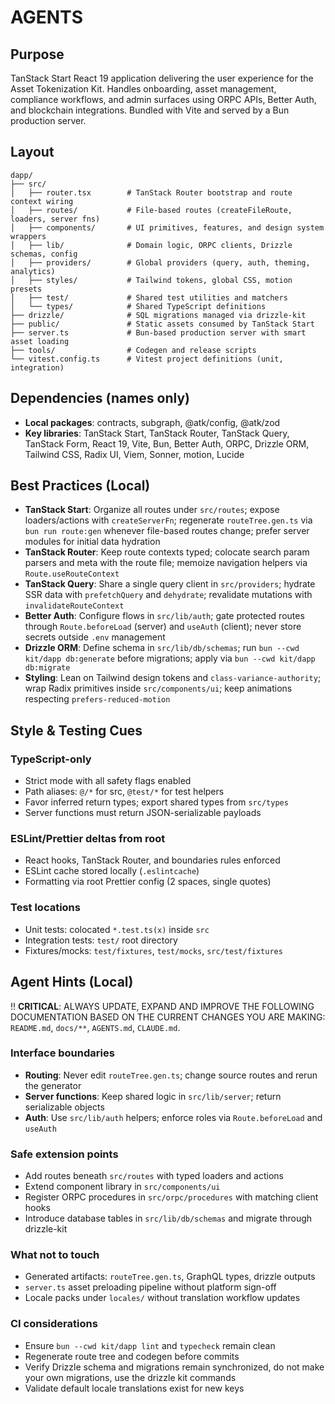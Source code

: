 # AGENTS

## Purpose

TanStack Start React 19 application delivering the user experience for the Asset
Tokenization Kit. Handles onboarding, asset management, compliance workflows,
and admin surfaces using ORPC APIs, Better Auth, and blockchain integrations.
Bundled with Vite and served by a Bun production server.

## Layout

```
dapp/
├── src/
│   ├── router.tsx        # TanStack Router bootstrap and route context wiring
│   ├── routes/           # File-based routes (createFileRoute, loaders, server fns)
│   ├── components/       # UI primitives, features, and design system wrappers
│   ├── lib/              # Domain logic, ORPC clients, Drizzle schemas, config
│   ├── providers/        # Global providers (query, auth, theming, analytics)
│   ├── styles/           # Tailwind tokens, global CSS, motion presets
│   ├── test/             # Shared test utilities and matchers
│   └── types/            # Shared TypeScript definitions
├── drizzle/              # SQL migrations managed via drizzle-kit
├── public/               # Static assets consumed by TanStack Start
├── server.ts             # Bun-based production server with smart asset loading
├── tools/                # Codegen and release scripts
└── vitest.config.ts      # Vitest project definitions (unit, integration)
```

## Dependencies (names only)

- **Local packages**: contracts, subgraph, @atk/config, @atk/zod
- **Key libraries**: TanStack Start, TanStack Router, TanStack Query, TanStack
  Form, React 19, Vite, Bun, Better Auth, ORPC, Drizzle ORM, Tailwind CSS, Radix
  UI, Viem, Sonner, motion, Lucide

## Best Practices (Local)

<!-- BEGIN AUTO -->

- **TanStack Start**: Organize all routes under `src/routes`; expose
  loaders/actions with `createServerFn`; regenerate `routeTree.gen.ts` via
  `bun run route:gen` whenever file-based routes change; prefer server modules
  for initial data hydration
- **TanStack Router**: Keep route contexts typed; colocate search param parsers
  and meta with the route file; memoize navigation helpers via
  `Route.useRouteContext`
- **TanStack Query**: Share a single query client in `src/providers`; hydrate
  SSR data with `prefetchQuery` and `dehydrate`; revalidate mutations with
  `invalidateRouteContext`
- **Better Auth**: Configure flows in `src/lib/auth`; gate protected routes
  through `Route.beforeLoad` (server) and `useAuth` (client); never store
  secrets outside `.env` management
- **Drizzle ORM**: Define schema in `src/lib/db/schemas`; run
  `bun --cwd kit/dapp db:generate` before migrations; apply via
  `bun --cwd kit/dapp db:migrate`
- **Styling**: Lean on Tailwind design tokens and `class-variance-authority`;
wrap Radix primitives inside `src/components/ui`; keep animations respecting
`prefers-reduced-motion`
<!-- END AUTO -->

## Style & Testing Cues

### TypeScript-only

- Strict mode with all safety flags enabled
- Path aliases: `@/*` for src, `@test/*` for test helpers
- Favor inferred return types; export shared types from `src/types`
- Server functions must return JSON-serializable payloads

### ESLint/Prettier deltas from root

- React hooks, TanStack Router, and boundaries rules enforced
- ESLint cache stored locally (`.eslintcache`)
- Formatting via root Prettier config (2 spaces, single quotes)

### Test locations

- Unit tests: colocated `*.test.ts(x)` inside `src`
- Integration tests: `test/` root directory
- Fixtures/mocks: `test/fixtures`, `test/mocks`, `src/test/fixtures`

## Agent Hints (Local)

!! **CRITICAL**: ALWAYS UPDATE, EXPAND AND IMPROVE THE FOLLOWING DOCUMENTATION
BASED ON THE CURRENT CHANGES YOU ARE MAKING: `README.md`, `docs/**`,
`AGENTS.md`, `CLAUDE.md`.

### Interface boundaries

- **Routing**: Never edit `routeTree.gen.ts`; change source routes and rerun the
  generator
- **Server functions**: Keep shared logic in `src/lib/server`; return
  serializable objects
- **Auth**: Use `src/lib/auth` helpers; enforce roles via `Route.beforeLoad` and
  `useAuth`

### Safe extension points

- Add routes beneath `src/routes` with typed loaders and actions
- Extend component library in `src/components/ui`
- Register ORPC procedures in `src/orpc/procedures` with matching client hooks
- Introduce database tables in `src/lib/db/schemas` and migrate through
  drizzle-kit

### What not to touch

- Generated artifacts: `routeTree.gen.ts`, GraphQL types, drizzle outputs
- `server.ts` asset preloading pipeline without platform sign-off
- Locale packs under `locales/` without translation workflow updates

### CI considerations

- Ensure `bun --cwd kit/dapp lint` and `typecheck` remain clean
- Regenerate route tree and codegen before commits
- Verify Drizzle schema and migrations remain synchronized, do not make your own
  migrations, use the drizzle kit commands
- Validate default locale translations exist for new keys
